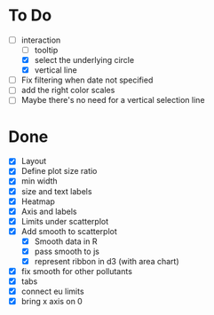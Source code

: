 # To Do

-   [ ] interaction
  -   [ ] tooltip
  -   [x] select the underlying circle
  -   [x] vertical line
-   [ ] Fix filtering when date not  specified
-   [ ] add the right color scales
-   [ ] Maybe there's no need for a vertical selection line

# Done

-   [x] Layout
-   [x] Define plot size ratio
-   [x] min width
-   [x] size and text labels
-   [x] Heatmap
-   [x] Axis and labels
-   [x] Limits under scatterplot
-   [x] Add smooth to scatterplot
    -   [x] Smooth data in R
    -   [x] pass smooth to js
    -   [x] represent ribbon in d3 (with area chart)
-   [x] fix smooth for other pollutants
-   [x] tabs
-   [x] connect eu limits
-  [x] bring x axis on 0
